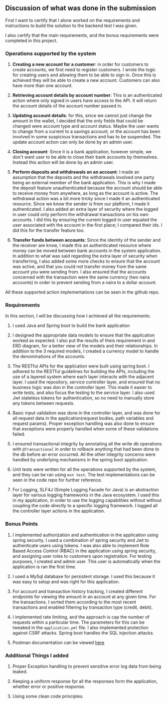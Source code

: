 ## Discussion of what was done in the submission

First I want to certify that I alone worked on the requirements and instructions
to build the solution to the backend test I was given.

I also certify that the main requirements, and the bonus requirements were 
completed in this project.


### Operations supported by the system
1. **Creating a new account for a customer**: in order for customers to create accounts,
we first need to register customers. I wrote the logic for creating users and allowing
them to be able to sign in. Once this is achieved they will be able to create a new account.
Customers can also have more than one account.


2. **Retrieving account details by account number**: This is an authenticated action where only signed 
in users have access to the API. It will return the account details of the account number passed in.


3. **Updating account details**: for this, since we cannot just change the amount in the wallet, I
decided that the only fields that could be changed were account type and account status. Maybe the user
wants to change from a current to a savings account, or the account has been involved in some suspicious 
transactions and has to be suspended. The update account action can only be done by an admin user.


4. **Closing account**: Since it is a bank application, however simple, we don't want user to be able to close
their bank accounts by themselves. Instead this action will be done by an admin user.


5. **Perform deposits and withdrawals on an account**: I made an assumption that the deposits and the withdrawals
involved one party being an external member of the bank application. This is why I made the deposit feature unauthenticated
because the account should be able to receive money from anywhere, as long as the account is active. The withdrawal action was a bit more tricky since I made it an
authenticated resource. Since we know the sender is from our platform, I made it authenticated. I also added an extra layer of
security where the logged in user could only perform the withdrawal transactions on his own accounts. I did this by ensuring the
current logged in user equaled the user associated with the account in the first place; I compared their ids. I did this for
the transfer feature too.


6. **Transfer funds between accounts**: Since the identity of the sender and the receiver are know, I made this an authenticated 
resource where money can be moved between bank accounts in the system application. In addition to what was said regarding the
extra layer of security when transferring, I also added some more checks to ensure that the account was active, and that you could not
transfer money from the same account you were sending from. I also ensured that the accounts concerned with the transaction were the 
same currency (two naira accounts) in order to prevent sending from a naira to a dollar account. 


All these supported action implementations can be seen in the github repo.

### Requirements

In this section, I will be discussing how I achieved all the requirements:

1. I used Java and Spring boot to build the bank application


2. I designed the appropriate data models to ensure that the application worked as expected. I also put the results of theis
requirement in and ERD diagram, for a better view of the models and their relationships. 
In addition to the 3 required models, I created a currency model to handle the denominations of the accounts.


3. The RESTful APIs for the application were built using spring boot. I adhered to the RESTful guidelines for building the 
APIs, including the use of a layered system where each layer interacts with the adjacent layer. I used the repository, service
controller layer, and ensured that no business logic was don in the controller layer. This made it easier to write tests, and 
also focus the testing to the service layer. I also used Jwt stateless tokens for authentication, so no need to manually store
any tokens between requests.


4. Basic input validation was done in the controller layer, and was done for all request data in the application(request bodies,
path variables and request params). Proper exception handling was also done to ensure that exceptions were properly handled when
some of these validations failed.


5. I ensured transactional integrity by annotating all the write db operations with `@Transactional` in order to rollback anything
that had been done to the db before an error occurred. All the other integrity concerns were handled by underlying mechanisms in the
spring boot application.


6. Unit tests were written for all the operations supported by the system, and they can be ran using `mvn test`. The test implementations 
can be seen in the code repo for further reference.


7. For Logging, SLF4J (Simple Logging Facade for Java) is an abstraction layer for various logging frameworks in the Java ecosystem. I used this in
my application, in order to use the logging capabilities without without coupling the code directly to a specific logging framework. I logged all the
controller layer actions in the application.


### Bonus Points
1. I implemented authorization and authentication in the application using spring security. I used a combination of spring security and
Jwt to authenticate users using tokens. I was also able to implement Role Based Access Control (RBAC) in the 
application using spring security, and assigning user roles to customers upon registration. For testing purposes, I created and admin user. This user
is automatically when the application is ran the first time.


2. I used a MySql database for persistent storage. I used this because it was easy to setup and was right for this application.


3. For account and transaction history tracking, I created different endpoints for viewing the amount in an account at any given time. For
the transactions. I sorted them according to the most recent transactions and enabled filtering by transaction type (credit, debit).


4. I implemented rate limiting, and the approach is cap the number of requests within a particular time. The parameters for this
can be tweaked in the `application.yml` file. I also implemented protection against CSRF attacks. Spring boot handles the SQL injection attacks.


5. Postman documentation can be viewed [here](postman.com)


### Additional Things I added
1. Proper Exception handling to prevent sensitive error log data from being leaked.

2. Keeping a uniform response fpr all the responses form the application, whether error or positive response.

3. Using some clean code principles.

